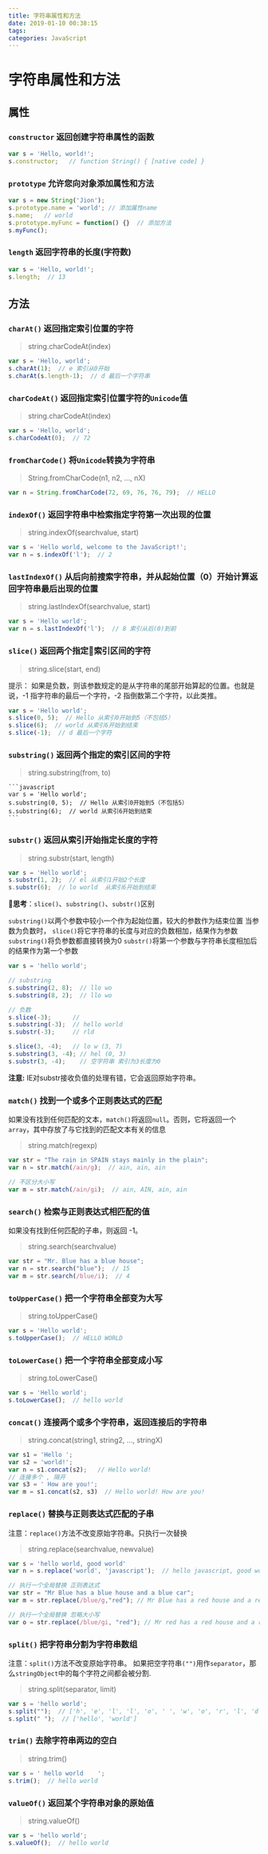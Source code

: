 ```yaml
---
title: 字符串属性和方法
date: 2019-01-10 00:38:15
tags:
categories: JavaScript
---
```


# 字符串属性和方法

## 属性

### `constructor` 返回创建字符串属性的函数

  ```JavaScript
  var s = 'Hello, world!';
  s.constructor;   // function String() { [native code] }
  ```

### `prototype` 允许您向对象添加属性和方法

  ```JavaScript
  var s = new String('Jion');
  s.prototype.name = 'world'; // 添加属性name
  s.name;   // world
  s.prototype.myFunc = function() {}  // 添加方法
  s.myFunc();
  ```

### `length` 返回字符串的长度(字符数)

  ```JavaScript
  var s = 'Hello, world!';
  s.length;  // 13
  ```

## 方法

### `charAt()` 返回指定索引位置的字符

  > string.charCodeAt(index)

  ```JavaScript
  var s = 'Hello, world';
  s.charAt(1);  // e 索引从0开始
  s.charAt(s.length-1);  // d 最后一个字符串
  ```

### `charCodeAt()` 返回指定索引位置字符的`Unicode`值
  
  > string.charCodeAt(index)

  ```JavaScript
  var s = 'Hello, world';
  s.charCodeAt(0);  // 72
  ```

### `fromCharCode()` 将`Unicode`转换为字符串

  > String.fromCharCode(n1, n2, ..., nX)

  ```JavaScript
  var n = String.fromCharCode(72, 69, 76, 76, 79);  // HELLO
  ```

### `indexOf()` 返回字符串中检索指定字符第一次出现的位置

  > string.indexOf(searchvalue, start)

  ```JavaScript
  var s = 'Hello world, welcome to the JavaScript!';
  var n = s.indexOf('l');  // 2
  ```

### `lastIndexOf()` 从后向前搜索字符串，并从起始位置（0）开始计算返回字符串最后出现的位置

  > string.lastIndexOf(searchvalue, start)

  ```JavaScript
  var s = 'Hello world';
  var n = s.lastIndexOf('l');  // 8 索引从后(0)到前
  ```

### `slice()` 返回两个指定索引区间的字符

  > string.slice(start, end)

  提示： 如果是负数，则该参数规定的是从字符串的尾部开始算起的位置。也就是说，-1 指字符串的最后一个字符，-2 指倒数第二个字符，以此类推。

  ```javascript
  var s = 'Hello world';
  s.slice(0, 5);  // Hello 从索引0开始到5（不包括5）
  s.slice(6);  // world 从索引6开始到结束
  s.slice(-1);  // d 最后一个字符
  ```

### `substring()` 返回两个指定的索引区间的字符

  > string.substring(from, to)

    ```javascript
    var s = 'Hello world';
    s.substring(0, 5);  // Hello 从索引0开始到5（不包括5）
    s.substring(6);  // world 从索引6开始到结束
    ```

### `substr()` 返回从索引开始指定长度的字符

  > string.substr(start, length)

  ```javascript
  var s = 'Hello world';
  s.substr(1, 2);  // el 从索引1开始2个长度
  s.substr(6);  // lo world  从索引6开始到结束
  ```

**思考**：`slice()`、`substring()`、`substr()`区别

`substring()`以两个参数中较小一个作为起始位置，较大的参数作为结束位置
当参数为负数时，
`slice()`将它字符串的长度与对应的负数相加，结果作为参数
`substring()`将负参数都直接转换为0
`substr()`将第一个参数与字符串长度相加后的结果作为第一个参数

```javascript
var s = 'hello world';

// substring
s.substring(2, 8);  // llo wo
s.substring(8, 2);  // llo wo

// 负数
s.slice(-3);      //  
s.substring(-3);  // hello world
s.substr(-3);     // rld

s.slice(3, -4);   // lo w (3, 7)
s.substring(3, -4); // hel (0, 3)
s.substr(3, -4);    // 空字符串 索引为3长度为0
```

**注意:** IE对substr接收负值的处理有错，它会返回原始字符串。

### `match()` 找到一个或多个正则表达式的匹配

  如果没有找到任何匹配的文本，`match()`将返回`null`。否则，它将返回一个`array`，其中存放了与它找到的匹配文本有关的信息
  > string.match(regexp)

  ```javascript
  var str = "The rain in SPAIN stays mainly in the plain";
  var n = str.match(/ain/g);  // ain, ain, ain

  // 不区分大小写
  var m = str.match(/ain/gi);  // ain, AIN, ain, ain
  ```

### `search()` 检索与正则表达式相匹配的值

  如果没有找到任何匹配的子串，则返回 -1。
  > string.search(searchvalue)

  ```javascript
  var str = "Mr. Blue has a blue house";
  var n = str.search("blue");  // 15
  var m = str.search(/blue/i);  // 4
  ```

### `toUpperCase()` 把一个字符串全部变为大写

  > string.toUpperCase()

  ```javascript
  var s = 'Hello world';
  s.toUpperCase();  // HELLO WORLD
  ```

### `toLowerCase()` 把一个字符串全部变成小写

  > string.toLowerCase()

  ```javascript
  var s = 'Hello world';
  s.toLowerCase();  // hello world
  ```

### `concat()` 连接两个或多个字符串，返回连接后的字符串

  > string.concat(string1, string2, ..., stringX)

  ```JavaScript
  var s1 = 'Hello ';
  var s2 = 'world!';
  var n = s1.concat(s2);   // Hello world!
  // 连接多个 , 隔开
  var s3 = ' How are you!';
  var m = s1.concat(s2, s3)  // Hello world! How are you!
  ```

### `replace()` 替换与正则表达式匹配的子串

  注意：`replace()`方法不改变原始字符串。只执行一次替换
  > string.replace(searchvalue, newvalue)

  ```JavaScript
  var s = 'hello world, good world'
  var n = s.replace('world', 'javascript');  // hello javascript, good world

  // 执行一个全局替换 正则表达式
  var str = "Mr Blue has a blue house and a blue car";
  var m = str.replace(/blue/g,"red"); // Mr Blue has a red house and a red car
  
  // 执行一个全局替换 忽略大小写
  var o = str.replace(/blue/gi, "red"); // Mr red has a red house and a red car
  ```

### `split()` 把字符串分割为字符串数组

  注意：`split()`方法不改变原始字符串。
  如果把空字符串`("")`用作`separator`，那么`stringObject`中的每个字符之间都会被分割.

  > string.split(separator, limit)

  ```javascript
  var s = 'hello world';
  s.split("");  // ['h', 'e', 'l', 'l', 'o', ' ', 'w', 'o', 'r', 'l', 'd']
  s.split(" ");  // ['hello', 'world']
  ```

### `trim()` 去除字符串两边的空白

  > string.trim()

  ```javascript
  var s = ' hello world    ';
  s.trim();  // hello world
  ```

### `valueOf()` 返回某个字符串对象的原始值

  > string.valueOf()

  ```javascript
  var s = 'hello world';
  s.valueOf();  // hello world
  ```
